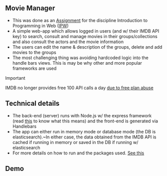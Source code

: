 ## Movie Manager
- This was done as an [Assignment](./AssignmentPaper.md) for the discipline Introduction to Programming in Web ([IPW](https://www.isel.pt/en/leic/introduction-internet-programming))
- A simple web-app which allows logged in users (and w/ their IMDB API key) to search, consult and manage movies in their groups/collections and also consult the actors and the movie information
- The users can edit the name & description of the groups, delete and add movies to the groups
- The most challenging thing was avoiding hardcoded logic into the handle bars views. This is may be why other and more popular frameworks are used

> [!IMPORTANT]  
> IMDB no longer provides free 100 API calls a day [due to free plan abuse](https://imdb-api.com/account/tickets)

## Technical details
- The back-end (server) runs with Node.js w/ the express framework (read [this](https://developer.mozilla.org/en-US/docs/Learn/Server-side/Express_Nodejs/Introduction) to know what this means) and the front-end is generated via Handlebars
- The app can either run in memory mode or database mode (the DB is elasticsearch).~In either case, the data obtained from the IMDB API is cached if running in memory or saved in the DB if running w/ elasticsearch
- For more details on how to run and the packages used. [See this](./code/README.md)

## Demo


